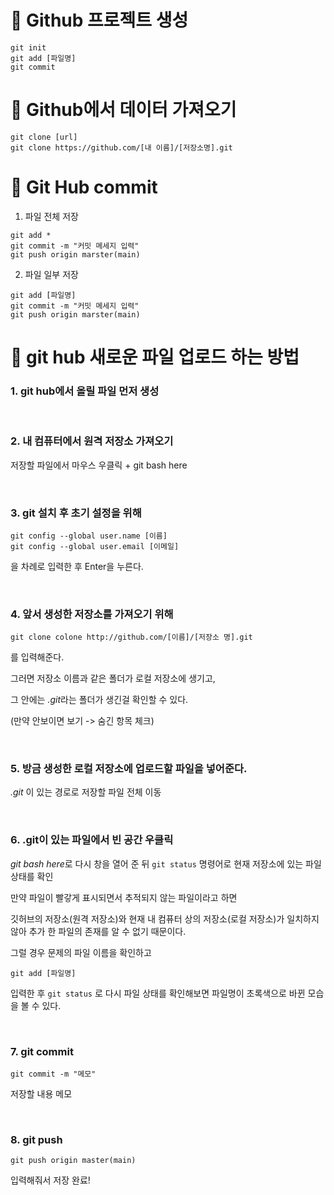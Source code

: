 # 📌 Github 프로젝트 생성
```
git init
git add [파일명]
git commit
```

# 📌 Github에서 데이터 가져오기
   ```
git clone [url]
git clone https://github.com/[내 이름]/[저장소명].git
  ```
  
  
# 📌 Git Hub commit

1. 파일 전체 저장

```
git add *
git commit -m "커밋 메세지 입력"
git push origin marster(main)
```

2. 파일 일부 저장

```
git add [파일명]
git commit -m "커밋 메세지 입력"
git push origin marster(main)
```

# 📌 git hub 새로운 파일 업로드 하는 방법


### 1. git hub에서 올릴 파일 먼저 생성

</br>

### 2. 내 컴퓨터에서 원격 저장소 가져오기

저장할 파일에서 마우스 우클릭 + git bash here

</br>

### 3. git 설치 후 초기 설정을 위해

 
```
git config --global user.name [이름]
git config --global user.email [이메일]
```
 

을 차례로 입력한 후 Enter을 누른다.

</br>

### 4. 앞서 생성한 저장소를 가져오기 위해 
```
git clone colone http://github.com/[이름]/[저장소 명].git
```
 

를 입력해준다.

그러면 저장소 이름과 같은 폴더가 로컬 저장소에 생기고,

그 안에는 *.git*라는 폴더가 생긴걸 확인할 수 있다.

(만약 안보이면 보기 -> 숨긴 항목 체크)

</br>

### 5. 방금 생성한 로컬 저장소에 업로드할 파일을 넣어준다.

*.git* 이 있는 경로로 저장할 파일 전체 이동

</br>

### 6. .git이 있는 파일에서 빈 공간 우클릭

 *git bash here*로 다시 창을 열어 준 뒤 ```git status``` 명령어로 현재 저장소에 있는 파일 상태를 확인

 
만약 파일이 빨갛게 표시되면서 추적되지 않는 파일이라고 하면

깃허브의 저장소(원격 저장소)와 현재 내 컴퓨터 상의 저장소(로컬 저장소)가 일치하지 않아 추가 한 파일의 존재를 알 수 없기 때문이다.


그럴 경우 문제의 파일 이름을 확인하고
```
git add [파일명]
```
입력한 후 ```git status``` 로 다시 파일 상태를 확인해보면 파일명이 초록색으로 바뀐 모습을 볼 수 있다.

</br>

### 7. git commit
```
git commit -m "메모"
```
저장할 내용 메모

</br>

### 8. git push
```
git push origin master(main)
```
입력해줘서 저장 완료!
